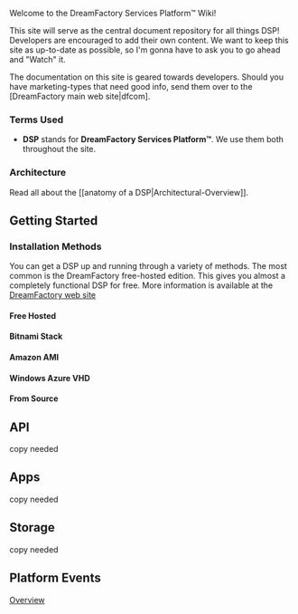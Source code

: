 <!-- --- title: My titties -->

Welcome to the DreamFactory Services Platform&trade; Wiki!

This site will serve as the central document repository for all things DSP! Developers are encouraged to add their own content. We want to keep this site as up-to-date as possible, so I'm gonna have to ask you to go ahead and "Watch" it.

The documentation on this site is geared towards developers. Should you have marketing-types that need good info, send them over to the [DreamFactory main web site|dfcom].

### Terms Used
 * **DSP** stands for **DreamFactory Services Platform&trade;**. We use them both throughout the site.

### Architecture

Read all about the [[anatomy of a DSP|Architectural-Overview]].

## Getting Started

### Installation Methods
<a name="installation-methods"></a>

You can get a DSP up and running through a variety of methods. The most common is the DreamFactory free-hosted edition. This gives you almost a completely functional DSP for free. More information is available at the [DreamFactory web site](https://www.dreamfactory.com)

#### Free Hosted
#### Bitnami Stack
#### Amazon AMI
#### Windows Azure VHD
#### From Source

## API
copy needed

## Apps
copy needed

## Storage
copy needed

## Platform Events
[Overview](API-Events-Overview)

[dfcom]: https://www.dreamfactory.com/ "DreamFactory"